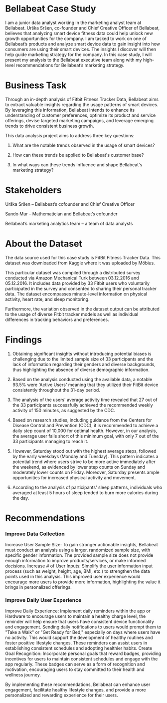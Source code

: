 # Bellabeat Case Study
I am a junior data analyst working in the marketing analyst team at Bellabeat. Urška Sršen, co-founder and Chief Creative Officer of Bellabeat, believes that analyzing smart device fitness data could help unlock new growth opportunities for the company. I am tasked to work on one of Bellabeat’s products and analyze smart device data to gain insight into how consumers are using their smart devices. The insights I discover will then help guide marketing strategy for the company. In this case study, I will present my analysis to the Bellabeat executive team along with my high-level recommendations for Bellabeat’s marketing strategy.
# Business Task
Through an in-depth analysis of Fitbit Fitness Tracker Data, Bellabeat aims to extract valuable insights regarding the usage patterns of smart devices. By leveraging this information, Bellabeat intends to enhance its understanding of customer preferences, optimize its product and service offerings, devise targeted marketing campaigns, and leverage emerging trends to drive consistent business growth.

This data analysis project aims to address three key questions:

1. What are the notable trends observed in the usage of smart devices?

2. How can these trends be applied to Bellabeat's customer base?

3. In what ways can these trends influence and shape Bellabeat's marketing strategy?
# Stakeholders
Urška Sršen – Bellabeat’s cofounder and Chief Creative Officer

Sando Mur – Mathematician and Bellabeat’s cofounder

Bellabeat’s marketing analytics team – a team of data analysts
# About the Dataset
The data source used for this case study is FitBit Fitness Tracker Data. This dataset was downloaded from Kaggle where it was uploaded by Möbius.

This particular dataset was compiled through a distributed survey conducted via Amazon Mechanical Turk between 03.12.2016 and 05.12.2016. It includes data provided by 33 Fitbit users who voluntarily participated in the survey and consented to sharing their personal tracker data. The dataset encompasses minute-level information on physical activity, heart rate, and sleep monitoring.

Furthermore, the variation observed in the dataset output can be attributed to the usage of diverse Fitbit tracker models as well as individual differences in tracking behaviors and preferences.
# Findings
1. Obtaining significant insights without introducing potential biases is challenging due to the limited sample size of 33 participants and the lack of information regarding their genders and diverse backgrounds, thus highlighting the absence of diverse demographic information.

2. Based on the analysis conducted using the available data, a notable 93.5% were 'Active Users' meaning that they utilized their FitBit device consistently throughout the 31-day period.

3. The analysis of the users' average activity time revealed that 27 out of the 33 participants successfully achieved the recommended weekly activity of 150 minutes, as suggested by the CDC.

4. Based on research studies, including guidance from the Centers for Disease Control and Prevention (CDC), it is recommended to achieve a daily step count of 10,000 for optimal health. However, in our analysis, the average user falls short of this minimum goal, with only 7 out of the 33 participants managing to reach it.

5. However, Saturday stood out with the highest average steps, followed by the early weekdays (Monday and Tuesday). This pattern indicates a potential trend where users strive to be more active immediately after the weekend, as evidenced by lower step counts on Sunday and moderately lower counts on Friday. Moreover, Saturday presents ample opportunities for increased physical activity and movement.

6. According to the analysis of participants' sleep patterns, individuals who averaged at least 5 hours of sleep tended to burn more calories during the day.
# Recommendations
### Improve Data Collection

Increase User Sample Size: To gain stronger actionable insights, Bellabeat must conduct an analysis using a larger, randomized sample size, with specific gender information. The provided sample size does not provide enough information to improve products/services, or make informed decisions. Increase # of User Inputs: Simplify the user information input process (such as weight, height, age, BMI, etc.) to strengthen the data points used in this analysis. This improved user experience would encourage more users to provide more information, highlighting the value it brings in personalized offerings.

### Improve Daily User Experience

Improve Daily Experience: Implement daily reminders within the app or Hardware to encourage users to maintain a healthy charge level, the reminder will help ensure that users have consistent device functionality and engagement. Sending daily notifications to users would prompt them to "Take a Walk" or "Get Ready for Bed," especially on days where users have no activity. This would support the development of healthy routines and foster positive lifestyle changes. These reminders can assist users in establishing consistent schedules and adopting healthier habits. Create Goal Recognition: Incorporate personal goals that reward badges, providing incentives for users to maintain consistent schedules and engage with the app regularly. These badges can serve as a form of recognition and motivation, encouraging users to stay committed to their health and wellness journey.

By implementing these recommendations, Bellabeat can enhance user engagement, facilitate healthy lifestyle changes, and provide a more personalized and rewarding experience for their users.
